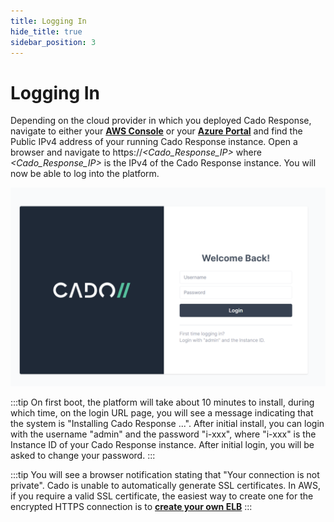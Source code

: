 ```yaml
---
title: Logging In
hide_title: true
sidebar_position: 3
---
```



# Logging In

Depending on the cloud provider in which you deployed Cado Response, navigate to either your **[AWS Console]( https://console.aws.amazon.com)** or your **[Azure Portal](https://portal.azure.com)** and find the Public IPv4 address of your running Cado Response instance.  Open a browser and navigate to https://*<Cado_Response_IP>* where *<Cado_Response_IP>* is the IPv4 of the Cado Response instance.  You will now be able to log into the platform. 

![Login Page](/img/login.png)

:::tip
On first boot, the platform will take about 10 minutes to install, during which time, on the login URL page, you will see a message indicating that the system is "Installing Cado Response ...".  After initial install, you can login with the username "admin" and the password "i-xxx", where "i-xxx" is the Instance ID of your Cado Response instance.  After initial login, you will be asked to change your password.
:::

:::tip 
You will see a browser notification stating that "Your connection is not private". Cado is unable to automatically generate SSL certificates. In AWS, if you require a valid SSL certificate, the easiest way to create one for the encrypted HTTPS connection is to **[create your own ELB](https://docs.aws.amazon.com/elasticloadbalancing/latest/classic/elb-create-https-ssl-load-balancer.html)**
:::

